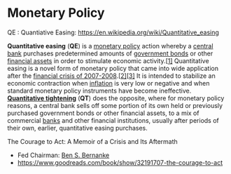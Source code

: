 # Monetary Policy



QE : Quantiative Easing: https://en.wikipedia.org/wiki/Quantitative_easing

**Quantitative easing** (**QE**) is a [monetary policy](https://en.wikipedia.org/wiki/Monetary_policy) action whereby a [central bank](https://en.wikipedia.org/wiki/Central_bank) purchases predetermined amounts of [government bonds](https://en.wikipedia.org/wiki/Government_bond) or other [financial assets](https://en.wikipedia.org/wiki/Financial_asset) in order to stimulate economic activity.[[1\]](https://en.wikipedia.org/wiki/Quantitative_easing#cite_note-1) Quantitative easing is a novel form of monetary policy that came into wide application after the [financial crisis of 2007-2008](https://en.wikipedia.org/wiki/Financial_crisis_of_2007-2008).[[2\]](https://en.wikipedia.org/wiki/Quantitative_easing#cite_note-2)[[3\]](https://en.wikipedia.org/wiki/Quantitative_easing#cite_note-:1-3) It is intended to stabilize an economic contraction when [inflation](https://en.wikipedia.org/wiki/Inflation) is very low or negative and when standard monetary policy instruments have become ineffective. **[Quantitative tightening](https://en.wikipedia.org/wiki/Quantitative_tightening)** (**QT**) does the opposite, where for monetary policy reasons, a central bank sells off some portion of its own held or previously purchased government bonds or other financial assets, to a mix of commercial [banks](https://en.wikipedia.org/wiki/Bank) and other financial institutions, usually after periods of their own, earlier, quantitative easing purchases.

The Courage to Act: A Memoir of a Crisis and Its Aftermath

- Fed Chairman: [Ben S. Bernanke](https://www.goodreads.com/author/show/260253.Ben_S_Bernanke)
- https://www.goodreads.com/book/show/32191707-the-courage-to-act